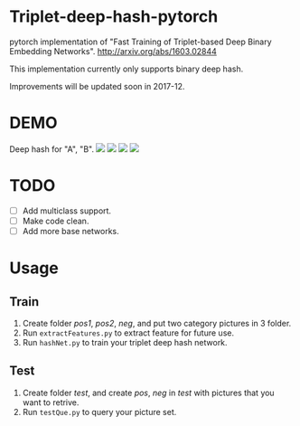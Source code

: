 # Triplet-deep-hash-pytorch
pytorch implementation of "Fast Training of Triplet-based Deep Binary Embedding Networks".
http://arxiv.org/abs/1603.02844

This implementation currently only supports binary deep hash.

Improvements will be updated soon in 2017-12.

# DEMO
Deep hash for "A", "B".
![](https://raw.githubusercontent.com/xwzy/triplet-deep-hash-pytorch/master/demo_picture/a.jpeg)
![](https://raw.githubusercontent.com/xwzy/triplet-deep-hash-pytorch/master/demo_picture/aa.jpeg)
![](https://raw.githubusercontent.com/xwzy/triplet-deep-hash-pytorch/master/demo_picture/b.jpeg)
![](https://raw.githubusercontent.com/xwzy/triplet-deep-hash-pytorch/master/demo_picture/bb.jpeg)

# TODO
- [ ] Add multiclass support.
- [ ] Make code clean.
- [ ] Add more base networks.

# Usage
## Train
1. Create folder *pos1*, *pos2*, *neg*, and put two category pictures in 3 folder.
2. Run `extractFeatures.py` to extract feature for future use.
3. Run `hashNet.py` to train your triplet deep hash network.


## Test
1. Create folder *test*, and create *pos*, *neg* in *test* with pictures that you want to retrive.
2. Run `testQue.py` to query your picture set.
